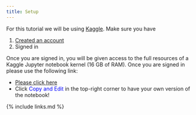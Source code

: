 ```yaml
---
title: Setup
---
```

For this tutorial we will be using [Kaggle](https://www.kaggle.com/). Make sure you have

1. [Created an account](https://www.kaggle.com/account/login?phase=startRegisterTab&returnUrl=%2F)
2. Signed in

Once you are signed in, you will be given access to the full resources of a Kaggle Jupyter notebook kernel (16 GB of RAM). Once you are signed in please use the following link:

* [Please click here](https://www.kaggle.com/meirinevans/introduction-to-machine-learning/edit)
* Click <span style="color:blue">Copy and Edit</span> in the top-right corner to have your own version of the notebook!

{% include links.md %}
